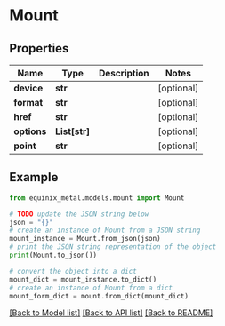 # Mount


## Properties

Name | Type | Description | Notes
------------ | ------------- | ------------- | -------------
**device** | **str** |  | [optional] 
**format** | **str** |  | [optional] 
**href** | **str** |  | [optional] 
**options** | **List[str]** |  | [optional] 
**point** | **str** |  | [optional] 

## Example

```python
from equinix_metal.models.mount import Mount

# TODO update the JSON string below
json = "{}"
# create an instance of Mount from a JSON string
mount_instance = Mount.from_json(json)
# print the JSON string representation of the object
print(Mount.to_json())

# convert the object into a dict
mount_dict = mount_instance.to_dict()
# create an instance of Mount from a dict
mount_form_dict = mount.from_dict(mount_dict)
```
[[Back to Model list]](../README.md#documentation-for-models) [[Back to API list]](../README.md#documentation-for-api-endpoints) [[Back to README]](../README.md)



